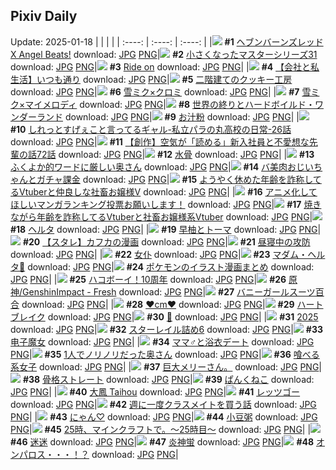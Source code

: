 ## Pixiv Daily
Update: 2025-01-18
|      |      |      |
| :----: | :----: | :----: |
|![](https://pixiv.microyu.workers.dev/c/240x480/img-master/img/2025/01/16/00/00/15/126256423_p0_master1200.jpg) **#1** [ヘブンバーンズレッド X Angel Beats!](https://www.pixiv.net/artworks/126256423) download: [JPG](https://pixiv.microyu.workers.dev/img-original/img/2025/01/16/00/00/15/126256423_p0.jpg) [PNG](https://pixiv.microyu.workers.dev/img-original/img/2025/01/16/00/00/15/126256423_p0.png)|![](https://pixiv.microyu.workers.dev/c/240x480/img-master/img/2025/01/17/00/10/16/126285203_p0_master1200.jpg) **#2** [小さくなったマスターシリーズ31](https://www.pixiv.net/artworks/126285203) download: [JPG](https://pixiv.microyu.workers.dev/img-original/img/2025/01/17/00/10/16/126285203_p0.jpg) [PNG](https://pixiv.microyu.workers.dev/img-original/img/2025/01/17/00/10/16/126285203_p0.png)|![](https://pixiv.microyu.workers.dev/c/240x480/img-master/img/2025/01/16/00/00/15/126256424_p0_master1200.jpg) **#3** [Ride on](https://www.pixiv.net/artworks/126256424) download: [JPG](https://pixiv.microyu.workers.dev/img-original/img/2025/01/16/00/00/15/126256424_p0.jpg) [PNG](https://pixiv.microyu.workers.dev/img-original/img/2025/01/16/00/00/15/126256424_p0.png)|
|![](https://pixiv.microyu.workers.dev/c/240x480/img-master/img/2025/01/17/12/00/22/126296043_p0_master1200.jpg) **#4** [【会社と私生活】いつも通り](https://www.pixiv.net/artworks/126296043) download: [JPG](https://pixiv.microyu.workers.dev/img-original/img/2025/01/17/12/00/22/126296043_p0.jpg) [PNG](https://pixiv.microyu.workers.dev/img-original/img/2025/01/17/12/00/22/126296043_p0.png)|![](https://pixiv.microyu.workers.dev/c/240x480/img-master/img/2025/01/17/07/30/02/126292401_p0_master1200.jpg) **#5** [二階建てのクッキー工房](https://www.pixiv.net/artworks/126292401) download: [JPG](https://pixiv.microyu.workers.dev/img-original/img/2025/01/17/07/30/02/126292401_p0.jpg) [PNG](https://pixiv.microyu.workers.dev/img-original/img/2025/01/17/07/30/02/126292401_p0.png)|![](https://pixiv.microyu.workers.dev/c/240x480/img-master/img/2025/01/16/20/07/38/126277020_p0_master1200.jpg) **#6** [雪ミク×クロミ](https://www.pixiv.net/artworks/126277020) download: [JPG](https://pixiv.microyu.workers.dev/img-original/img/2025/01/16/20/07/38/126277020_p0.jpg) [PNG](https://pixiv.microyu.workers.dev/img-original/img/2025/01/16/20/07/38/126277020_p0.png)|
|![](https://pixiv.microyu.workers.dev/c/240x480/img-master/img/2025/01/16/20/10/00/126277077_p0_master1200.jpg) **#7** [雪ミク×マイメロディ](https://www.pixiv.net/artworks/126277077) download: [JPG](https://pixiv.microyu.workers.dev/img-original/img/2025/01/16/20/10/00/126277077_p0.jpg) [PNG](https://pixiv.microyu.workers.dev/img-original/img/2025/01/16/20/10/00/126277077_p0.png)|![](https://pixiv.microyu.workers.dev/c/240x480/img-master/img/2025/01/17/22/14/55/126310510_p0_master1200.jpg) **#8** [世界の終りとハードボイルド・ワンダーランド](https://www.pixiv.net/artworks/126310510) download: [JPG](https://pixiv.microyu.workers.dev/img-original/img/2025/01/17/22/14/55/126310510_p0.jpg) [PNG](https://pixiv.microyu.workers.dev/img-original/img/2025/01/17/22/14/55/126310510_p0.png)|![](https://pixiv.microyu.workers.dev/c/240x480/img-master/img/2025/01/16/20/30/03/126277647_p0_master1200.jpg) **#9** [お汁粉](https://www.pixiv.net/artworks/126277647) download: [JPG](https://pixiv.microyu.workers.dev/img-original/img/2025/01/16/20/30/03/126277647_p0.jpg) [PNG](https://pixiv.microyu.workers.dev/img-original/img/2025/01/16/20/30/03/126277647_p0.png)|
|![](https://pixiv.microyu.workers.dev/c/240x480/img-master/img/2025/01/16/00/16/47/126257263_p0_master1200.jpg) **#10** [しれっとすげぇこと言ってるギャル-私立パラの丸高校の日常-26話](https://www.pixiv.net/artworks/126257263) download: [JPG](https://pixiv.microyu.workers.dev/img-original/img/2025/01/16/00/16/47/126257263_p0.jpg) [PNG](https://pixiv.microyu.workers.dev/img-original/img/2025/01/16/00/16/47/126257263_p0.png)|![](https://pixiv.microyu.workers.dev/c/240x480/img-master/img/2025/01/16/18/16/48/126274071_p0_master1200.jpg) **#11** [【創作】空気が「読める」新入社員と不愛想な先輩の話72話](https://www.pixiv.net/artworks/126274071) download: [JPG](https://pixiv.microyu.workers.dev/img-original/img/2025/01/16/18/16/48/126274071_p0.jpg) [PNG](https://pixiv.microyu.workers.dev/img-original/img/2025/01/16/18/16/48/126274071_p0.png)|![](https://pixiv.microyu.workers.dev/c/240x480/img-master/img/2025/01/16/00/00/05/126256360_p0_master1200.jpg) **#12** [水骨](https://www.pixiv.net/artworks/126256360) download: [JPG](https://pixiv.microyu.workers.dev/img-original/img/2025/01/16/00/00/05/126256360_p0.jpg) [PNG](https://pixiv.microyu.workers.dev/img-original/img/2025/01/16/00/00/05/126256360_p0.png)|
|![](https://pixiv.microyu.workers.dev/c/240x480/img-master/img/2025/01/16/03/58/15/126256802_p0_master1200.jpg) **#13** [ふくよか的ワードに厳しい奥さん](https://www.pixiv.net/artworks/126256802) download: [JPG](https://pixiv.microyu.workers.dev/img-original/img/2025/01/16/03/58/15/126256802_p0.jpg) [PNG](https://pixiv.microyu.workers.dev/img-original/img/2025/01/16/03/58/15/126256802_p0.png)|![](https://pixiv.microyu.workers.dev/c/240x480/img-master/img/2025/01/17/00/00/34/126284614_p0_master1200.jpg) **#14** [バ美肉おじいちゃんとガチャ課金](https://www.pixiv.net/artworks/126284614) download: [JPG](https://pixiv.microyu.workers.dev/img-original/img/2025/01/17/00/00/34/126284614_p0.jpg) [PNG](https://pixiv.microyu.workers.dev/img-original/img/2025/01/17/00/00/34/126284614_p0.png)|![](https://pixiv.microyu.workers.dev/c/240x480/img-master/img/2025/01/16/21/11/07/126278982_p0_master1200.jpg) **#15** [ようやく休めた年齢を詐称してるVtuberと仲良しな社畜お嬢様V](https://www.pixiv.net/artworks/126278982) download: [JPG](https://pixiv.microyu.workers.dev/img-original/img/2025/01/16/21/11/07/126278982_p0.jpg) [PNG](https://pixiv.microyu.workers.dev/img-original/img/2025/01/16/21/11/07/126278982_p0.png)|
|![](https://pixiv.microyu.workers.dev/c/240x480/img-master/img/2025/01/16/12/00/07/126267398_p0_master1200.jpg) **#16** [アニメ化してほしいマンガランキング投票お願いします！](https://www.pixiv.net/artworks/126267398) download: [JPG](https://pixiv.microyu.workers.dev/img-original/img/2025/01/16/12/00/07/126267398_p0.jpg) [PNG](https://pixiv.microyu.workers.dev/img-original/img/2025/01/16/12/00/07/126267398_p0.png)|![](https://pixiv.microyu.workers.dev/c/240x480/img-master/img/2025/01/17/20/04/50/126306050_p0_master1200.jpg) **#17** [焼きながら年齢を詐称してるVtuberと社畜お嬢様系Vtuber](https://www.pixiv.net/artworks/126306050) download: [JPG](https://pixiv.microyu.workers.dev/img-original/img/2025/01/17/20/04/50/126306050_p0.jpg) [PNG](https://pixiv.microyu.workers.dev/img-original/img/2025/01/17/20/04/50/126306050_p0.png)|![](https://pixiv.microyu.workers.dev/c/240x480/img-master/img/2025/01/17/13/20/20/126272880_p0_master1200.jpg) **#18** [ヘルタ](https://www.pixiv.net/artworks/126272880) download: [JPG](https://pixiv.microyu.workers.dev/img-original/img/2025/01/17/13/20/20/126272880_p0.jpg) [PNG](https://pixiv.microyu.workers.dev/img-original/img/2025/01/17/13/20/20/126272880_p0.png)|
|![](https://pixiv.microyu.workers.dev/c/240x480/img-master/img/2025/01/16/22/05/44/126280744_p0_master1200.jpg) **#19** [早柚とトーマ](https://www.pixiv.net/artworks/126280744) download: [JPG](https://pixiv.microyu.workers.dev/img-original/img/2025/01/16/22/05/44/126280744_p0.jpg) [PNG](https://pixiv.microyu.workers.dev/img-original/img/2025/01/16/22/05/44/126280744_p0.png)|![](https://pixiv.microyu.workers.dev/c/240x480/img-master/img/2025/01/17/23/27/51/126312969_p0_master1200.jpg) **#20** [【スタレ】カフカの漫画](https://www.pixiv.net/artworks/126312969) download: [JPG](https://pixiv.microyu.workers.dev/img-original/img/2025/01/17/23/27/51/126312969_p0.jpg) [PNG](https://pixiv.microyu.workers.dev/img-original/img/2025/01/17/23/27/51/126312969_p0.png)|![](https://pixiv.microyu.workers.dev/c/240x480/img-master/img/2025/01/17/20/30/02/126306754_p0_master1200.jpg) **#21** [昼寝中の攻防](https://www.pixiv.net/artworks/126306754) download: [JPG](https://pixiv.microyu.workers.dev/img-original/img/2025/01/17/20/30/02/126306754_p0.jpg) [PNG](https://pixiv.microyu.workers.dev/img-original/img/2025/01/17/20/30/02/126306754_p0.png)|
|![](https://pixiv.microyu.workers.dev/c/240x480/img-master/img/2025/01/17/13/09/34/126297216_p0_master1200.jpg) **#22** [女仆](https://www.pixiv.net/artworks/126297216) download: [JPG](https://pixiv.microyu.workers.dev/img-original/img/2025/01/17/13/09/34/126297216_p0.jpg) [PNG](https://pixiv.microyu.workers.dev/img-original/img/2025/01/17/13/09/34/126297216_p0.png)|![](https://pixiv.microyu.workers.dev/c/240x480/img-master/img/2025/01/16/01/12/15/126258882_p0_master1200.jpg) **#23** [マダム・ヘルタ🎨](https://www.pixiv.net/artworks/126258882) download: [JPG](https://pixiv.microyu.workers.dev/img-original/img/2025/01/16/01/12/15/126258882_p0.jpg) [PNG](https://pixiv.microyu.workers.dev/img-original/img/2025/01/16/01/12/15/126258882_p0.png)|![](https://pixiv.microyu.workers.dev/c/240x480/img-master/img/2025/01/17/00/02/33/126284838_p0_master1200.jpg) **#24** [ポケモンのイラスト漫画まとめ](https://www.pixiv.net/artworks/126284838) download: [JPG](https://pixiv.microyu.workers.dev/img-original/img/2025/01/17/00/02/33/126284838_p0.jpg) [PNG](https://pixiv.microyu.workers.dev/img-original/img/2025/01/17/00/02/33/126284838_p0.png)|
|![](https://pixiv.microyu.workers.dev/c/240x480/img-master/img/2025/01/16/10/34/06/126266195_p0_master1200.jpg) **#25** [ハコボーイ！10周年](https://www.pixiv.net/artworks/126266195) download: [JPG](https://pixiv.microyu.workers.dev/img-original/img/2025/01/16/10/34/06/126266195_p0.jpg) [PNG](https://pixiv.microyu.workers.dev/img-original/img/2025/01/16/10/34/06/126266195_p0.png)|![](https://pixiv.microyu.workers.dev/c/240x480/img-master/img/2025/01/16/22/34/53/126281756_p0_master1200.jpg) **#26** [原神/GenshinImpact - Fresh](https://www.pixiv.net/artworks/126281756) download: [JPG](https://pixiv.microyu.workers.dev/img-original/img/2025/01/16/22/34/53/126281756_p0.jpg) [PNG](https://pixiv.microyu.workers.dev/img-original/img/2025/01/16/22/34/53/126281756_p0.png)|![](https://pixiv.microyu.workers.dev/c/240x480/img-master/img/2025/01/16/00/00/23/126256461_p0_master1200.jpg) **#27** [バニーガールスーツ百合](https://www.pixiv.net/artworks/126256461) download: [JPG](https://pixiv.microyu.workers.dev/img-original/img/2025/01/16/00/00/23/126256461_p0.jpg) [PNG](https://pixiv.microyu.workers.dev/img-original/img/2025/01/16/00/00/23/126256461_p0.png)|
|![](https://pixiv.microyu.workers.dev/c/240x480/img-master/img/2025/01/16/20/43/24/126278022_p0_master1200.jpg) **#28** [♥cm♥](https://www.pixiv.net/artworks/126278022) download: [JPG](https://pixiv.microyu.workers.dev/img-original/img/2025/01/16/20/43/24/126278022_p0.jpg) [PNG](https://pixiv.microyu.workers.dev/img-original/img/2025/01/16/20/43/24/126278022_p0.png)|![](https://pixiv.microyu.workers.dev/c/240x480/img-master/img/2025/01/16/15/00/31/126270274_p0_master1200.jpg) **#29** [ハートブレイク](https://www.pixiv.net/artworks/126270274) download: [JPG](https://pixiv.microyu.workers.dev/img-original/img/2025/01/16/15/00/31/126270274_p0.jpg) [PNG](https://pixiv.microyu.workers.dev/img-original/img/2025/01/16/15/00/31/126270274_p0.png)|![](https://pixiv.microyu.workers.dev/c/240x480/img-master/img/2025/01/16/00/30/01/126257726_p0_master1200.jpg) **#30** [🐍](https://www.pixiv.net/artworks/126257726) download: [JPG](https://pixiv.microyu.workers.dev/img-original/img/2025/01/16/00/30/01/126257726_p0.jpg) [PNG](https://pixiv.microyu.workers.dev/img-original/img/2025/01/16/00/30/01/126257726_p0.png)|
|![](https://pixiv.microyu.workers.dev/c/240x480/img-master/img/2025/01/17/00/00/16/126284535_p0_master1200.jpg) **#31** [2025](https://www.pixiv.net/artworks/126284535) download: [JPG](https://pixiv.microyu.workers.dev/img-original/img/2025/01/17/00/00/16/126284535_p0.jpg) [PNG](https://pixiv.microyu.workers.dev/img-original/img/2025/01/17/00/00/16/126284535_p0.png)|![](https://pixiv.microyu.workers.dev/c/240x480/img-master/img/2025/01/17/09/41/13/126294135_p0_master1200.jpg) **#32** [スターレイル詰め6](https://www.pixiv.net/artworks/126294135) download: [JPG](https://pixiv.microyu.workers.dev/img-original/img/2025/01/17/09/41/13/126294135_p0.jpg) [PNG](https://pixiv.microyu.workers.dev/img-original/img/2025/01/17/09/41/13/126294135_p0.png)|![](https://pixiv.microyu.workers.dev/c/240x480/img-master/img/2025/01/16/14/52/17/126270092_p0_master1200.jpg) **#33** [电子魔女](https://www.pixiv.net/artworks/126270092) download: [JPG](https://pixiv.microyu.workers.dev/img-original/img/2025/01/16/14/52/17/126270092_p0.jpg) [PNG](https://pixiv.microyu.workers.dev/img-original/img/2025/01/16/14/52/17/126270092_p0.png)|
|![](https://pixiv.microyu.workers.dev/c/240x480/img-master/img/2025/01/16/05/47/45/126262824_p0_master1200.jpg) **#34** [ママ♂と浴衣デート](https://www.pixiv.net/artworks/126262824) download: [JPG](https://pixiv.microyu.workers.dev/img-original/img/2025/01/16/05/47/45/126262824_p0.jpg) [PNG](https://pixiv.microyu.workers.dev/img-original/img/2025/01/16/05/47/45/126262824_p0.png)|![](https://pixiv.microyu.workers.dev/c/240x480/img-master/img/2025/01/17/00/53/59/126284908_p0_master1200.jpg) **#35** [1人でノリノリだった奥さん](https://www.pixiv.net/artworks/126284908) download: [JPG](https://pixiv.microyu.workers.dev/img-original/img/2025/01/17/00/53/59/126284908_p0.jpg) [PNG](https://pixiv.microyu.workers.dev/img-original/img/2025/01/17/00/53/59/126284908_p0.png)|![](https://pixiv.microyu.workers.dev/c/240x480/img-master/img/2025/01/16/17/27/03/126272855_p0_master1200.jpg) **#36** [喰べる系女子](https://www.pixiv.net/artworks/126272855) download: [JPG](https://pixiv.microyu.workers.dev/img-original/img/2025/01/16/17/27/03/126272855_p0.jpg) [PNG](https://pixiv.microyu.workers.dev/img-original/img/2025/01/16/17/27/03/126272855_p0.png)|
|![](https://pixiv.microyu.workers.dev/c/240x480/img-master/img/2025/01/17/00/01/03/126284698_p0_master1200.jpg) **#37** [巨大メリーさん。](https://www.pixiv.net/artworks/126284698) download: [JPG](https://pixiv.microyu.workers.dev/img-original/img/2025/01/17/00/01/03/126284698_p0.jpg) [PNG](https://pixiv.microyu.workers.dev/img-original/img/2025/01/17/00/01/03/126284698_p0.png)|![](https://pixiv.microyu.workers.dev/c/240x480/img-master/img/2025/01/17/07/04/28/126292047_p0_master1200.jpg) **#38** [骨格ストレート](https://www.pixiv.net/artworks/126292047) download: [JPG](https://pixiv.microyu.workers.dev/img-original/img/2025/01/17/07/04/28/126292047_p0.jpg) [PNG](https://pixiv.microyu.workers.dev/img-original/img/2025/01/17/07/04/28/126292047_p0.png)|![](https://pixiv.microyu.workers.dev/c/240x480/img-master/img/2025/01/17/00/00/11/126284503_p0_master1200.jpg) **#39** [ぱんくねこ](https://www.pixiv.net/artworks/126284503) download: [JPG](https://pixiv.microyu.workers.dev/img-original/img/2025/01/17/00/00/11/126284503_p0.jpg) [PNG](https://pixiv.microyu.workers.dev/img-original/img/2025/01/17/00/00/11/126284503_p0.png)|
|![](https://pixiv.microyu.workers.dev/c/240x480/img-master/img/2025/01/16/21/24/21/126279355_p0_master1200.jpg) **#40** [大鳳 Taihou](https://www.pixiv.net/artworks/126279355) download: [JPG](https://pixiv.microyu.workers.dev/img-original/img/2025/01/16/21/24/21/126279355_p0.jpg) [PNG](https://pixiv.microyu.workers.dev/img-original/img/2025/01/16/21/24/21/126279355_p0.png)|![](https://pixiv.microyu.workers.dev/c/240x480/img-master/img/2025/01/16/21/52/09/126280212_p0_master1200.jpg) **#41** [レッツゴー](https://www.pixiv.net/artworks/126280212) download: [JPG](https://pixiv.microyu.workers.dev/img-original/img/2025/01/16/21/52/09/126280212_p0.jpg) [PNG](https://pixiv.microyu.workers.dev/img-original/img/2025/01/16/21/52/09/126280212_p0.png)|![](https://pixiv.microyu.workers.dev/c/240x480/img-master/img/2025/01/16/11/59/44/126267362_p0_master1200.jpg) **#42** [週に一度クラスメイトを買う話](https://www.pixiv.net/artworks/126267362) download: [JPG](https://pixiv.microyu.workers.dev/img-original/img/2025/01/16/11/59/44/126267362_p0.jpg) [PNG](https://pixiv.microyu.workers.dev/img-original/img/2025/01/16/11/59/44/126267362_p0.png)|
|![](https://pixiv.microyu.workers.dev/c/240x480/img-master/img/2025/01/16/20/59/29/126278492_p0_master1200.jpg) **#43** [にゃん♡](https://www.pixiv.net/artworks/126278492) download: [JPG](https://pixiv.microyu.workers.dev/img-original/img/2025/01/16/20/59/29/126278492_p0.jpg) [PNG](https://pixiv.microyu.workers.dev/img-original/img/2025/01/16/20/59/29/126278492_p0.png)|![](https://pixiv.microyu.workers.dev/c/240x480/img-master/img/2025/01/16/01/36/05/126259390_p0_master1200.jpg) **#44** [小豆粥](https://www.pixiv.net/artworks/126259390) download: [JPG](https://pixiv.microyu.workers.dev/img-original/img/2025/01/16/01/36/05/126259390_p0.jpg) [PNG](https://pixiv.microyu.workers.dev/img-original/img/2025/01/16/01/36/05/126259390_p0.png)|![](https://pixiv.microyu.workers.dev/c/240x480/img-master/img/2025/01/16/10/01/56/126265808_p0_master1200.jpg) **#45** [25時、マインクラフトで。〜25時目〜](https://www.pixiv.net/artworks/126265808) download: [JPG](https://pixiv.microyu.workers.dev/img-original/img/2025/01/16/10/01/56/126265808_p0.jpg) [PNG](https://pixiv.microyu.workers.dev/img-original/img/2025/01/16/10/01/56/126265808_p0.png)|
|![](https://pixiv.microyu.workers.dev/c/240x480/img-master/img/2025/01/17/01/05/18/126286865_p0_master1200.jpg) **#46** [迷迷](https://www.pixiv.net/artworks/126286865) download: [JPG](https://pixiv.microyu.workers.dev/img-original/img/2025/01/17/01/05/18/126286865_p0.jpg) [PNG](https://pixiv.microyu.workers.dev/img-original/img/2025/01/17/01/05/18/126286865_p0.png)|![](https://pixiv.microyu.workers.dev/c/240x480/img-master/img/2025/01/16/00/00/17/126256436_p0_master1200.jpg) **#47** [炎神蛍](https://www.pixiv.net/artworks/126256436) download: [JPG](https://pixiv.microyu.workers.dev/img-original/img/2025/01/16/00/00/17/126256436_p0.jpg) [PNG](https://pixiv.microyu.workers.dev/img-original/img/2025/01/16/00/00/17/126256436_p0.png)|![](https://pixiv.microyu.workers.dev/c/240x480/img-master/img/2025/01/16/19/59/48/126276660_p0_master1200.jpg) **#48** [オンパロス・・・！？](https://www.pixiv.net/artworks/126276660) download: [JPG](https://pixiv.microyu.workers.dev/img-original/img/2025/01/16/19/59/48/126276660_p0.jpg) [PNG](https://pixiv.microyu.workers.dev/img-original/img/2025/01/16/19/59/48/126276660_p0.png)|
